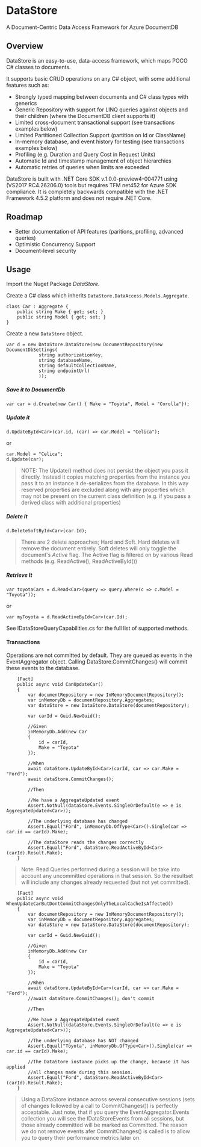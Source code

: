 # DataStore

A Document-Centric Data Access Framework for Azure DocumentDB

## Overview

DataStore is an easy-to-use, data-access framework, which maps POCO C# classes to documents.

It supports basic CRUD operations on any C# object, with some additional features such as:

* Strongly typed mapping between documents and C# class types with generics
* Generic Repository with support for LINQ queries against objects and their children (where the DocumentDB client supports it)
* Limited cross-document transactional support (see transactions examples below)
* Limited Partitioned Collection Support (partition on Id or ClassName)
* In-memory database, and event history for testing (see transactions examples below)
* Profiling (e.g. Duration and Query Cost in Request Units)
* Automatic Id and timestamp management of object hierarchies 
* Automatic retries of queries when limits are exceeded

DataStore is built with .NET Core SDK v.1.0.0-preview4-004771 using (VS2017 RC4.26206.0) tools but requires TFM net452 for Azure SDK compliance.
It is completely backwards compatible with the .NET Framework 4.5.2 platform and does not require .NET Core.

## Roadmap

* Better documentation of API features (paritions, profiling, advanced queries)
* Optimistic Concurrency Support
* Document-level security

## Usage

Import the Nuget Package *DataStore*.

Create a C# class which inherits `DataStore.DataAccess.Models.Aggregate`.
```
class Car : Aggregate {
	public string Make { get; set; }
	public string Model { get; set; }
}
```
Create a new `DataStore` object.
```
var d = new DataStore.DataStore(new DocumentRepository(new DocumentDbSettings(
            string authorizationKey, 
            string databaseName, 
            string defaultCollectionName, 
            string endpointUrl)
			));
```
##### Save it to DocumentDb

`var car = d.Create(new Car() { Make = "Toyota", Model = "Corolla"});`

##### Update it 

`d.UpdateById<Car>(car.id, (car) => car.Model = "Celica");`

or
```
car.Model = "Celica";
d.Update(car);
```
> NOTE: The Update() method does not persist the object you pass it directly.
> Instead it copies matching properties from the instance you pass it to an instance 
> it de-serializes from the database. In this way reserved properties are excluded along
> with any properties which may not be present on the current class definition (e.g. if you
> pass a derived class with additional properties)

##### Delete It

`d.DeleteSoftById<Car>(car.Id);`

> There are 2 delete approaches; Hard and Soft. Hard deletes will remove the document entirely.
> Soft deletes will only toggle the document's *Active* flag. The Active flag is filtered on
> by various Read methods (e.g. ReadActive(), ReadActiveById())

##### Retrieve It

`var toyotaCars = d.Read<Car>(query => query.Where(c => c.Model = "Toyota"));`

or

`var myToyota = d.ReadActiveById<Car>(car.Id);`

See IDataStoreQueryCapabilities.cs for the full list of supported methods.

#### Transactions

Operations are not committed by default.
They are queued as events in the EventAggregator object.
Calling DataStore.CommitChanges() will commit these events to the database.

```    
	[Fact]
    public async void CanUpdateCar()
    {
        var documentRepository = new InMemoryDocumentRepository();
        var inMemoryDb = documentRepository.Aggregates;
        var dataStore = new DataStore.DataStore(documentRepository);

        var carId = Guid.NewGuid();

        //Given
        inMemoryDb.Add(new Car
        {
            id = carId,
            Make = "Toyota"
        });

        //When
        await dataStore.UpdateById<Car>(carId, car => car.Make = "Ford");
        await dataStore.CommitChanges();

        //Then 

        //We have a AggregateUpdated event
        Assert.NotNull(dataStore.Events.SingleOrDefault(e => e is AggregateUpdated<Car>));

        //The underlying database has changed
        Assert.Equal("Ford", inMemoryDb.OfType<Car>().Single(car => car.id == carId).Make);

        //The dataStore reads the changes correctly
        Assert.Equal("Ford", dataStore.ReadActiveById<Car>(carId).Result.Make);
    }
```
> Note: Read Queries performed during a session will be take into account any uncommitted operations in that session.
> So the resultset will include any changes already requested (but not yet committed).

```
    [Fact]
    public async void WhenUpdateCarButDontCommitChangesOnlyTheLocalCacheIsAffected()
    {
        var documentRepository = new InMemoryDocumentRepository();
        var inMemoryDb = documentRepository.Aggregates;
        var dataStore = new DataStore.DataStore(documentRepository);

        var carId = Guid.NewGuid();

        //Given
        inMemoryDb.Add(new Car
        {
            id = carId,
            Make = "Toyota"
        });

        //When
        await dataStore.UpdateById<Car>(carId, car => car.Make = "Ford");
        //await dataStore.CommitChanges(); don't commit

        //Then 

        //We have a AggregateUpdated event
        Assert.NotNull(dataStore.Events.SingleOrDefault(e => e is AggregateUpdated<Car>));

        //The underlying database has NOT changed
        Assert.Equal("Toyota", inMemoryDb.OfType<Car>().Single(car => car.id == carId).Make);

        //The DataStore instance picks up the change, because it has applied
        //all changes made during this session.
        Assert.Equal("Ford", dataStore.ReadActiveById<Car>(carId).Result.Make);
    }
```

> Using a DataStore instance across several consecutive sessions (sets of changes followed by a call to CommitChanges()) 
> is perfectly acceptable. Just note, that if you query the EventAggregator.Events collection you will see the IDataStoreEvents
> from all sessions, but those already committed will be marked as Committed. The reason we do not remove events afer CommitChanges()
> is called is to allow you to query their performance metrics later on.

